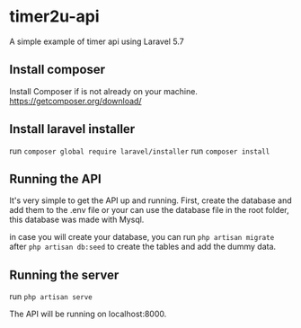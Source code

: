 # timer2u-api
A simple example of timer api  using Laravel 5.7

## Install composer
Install Composer if is not already on your machine.
https://getcomposer.org/download/

## Install laravel installer
run `composer global require laravel/installer`
run `composer install`

## Running the API
It's very simple to get the API up and running. First, create the database and add them to the .env file or your can use the database file in the root folder, 
this database was made with Mysql.

in case you will create your database, you can run `php artisan migrate` after `php artisan db:seed` to create the tables and add the dummy data.

## Running the server

run `php artisan serve`

The API will be running on localhost:8000.
